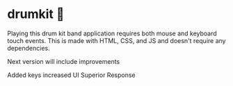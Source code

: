 # drumkit 🥁

Playing this drum kit band application requires both mouse and keyboard touch events.
This is made with HTML, CSS, and JS and doesn't require any dependencies.

Next version will include improvements

Added keys
increased UI
Superior Response

